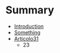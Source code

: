 # Summary

* [Introduction](README.md)
* [Something](Chapter1//something.md)
* [Articolo31](articolo31.md)
    * 23

